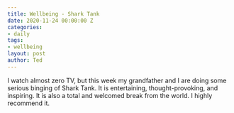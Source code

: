 ```yaml
---
title: Wellbeing - Shark Tank
date: 2020-11-24 00:00:00 Z
categories:
- daily
tags:
- wellbeing
layout: post
author: Ted
---
```


I watch almost zero TV, but this week my grandfather and I are doing some serious binging of Shark Tank. It is entertaining, thought-provoking, and inspiring. It is also a total and welcomed break from the world. I highly recommend it. 
